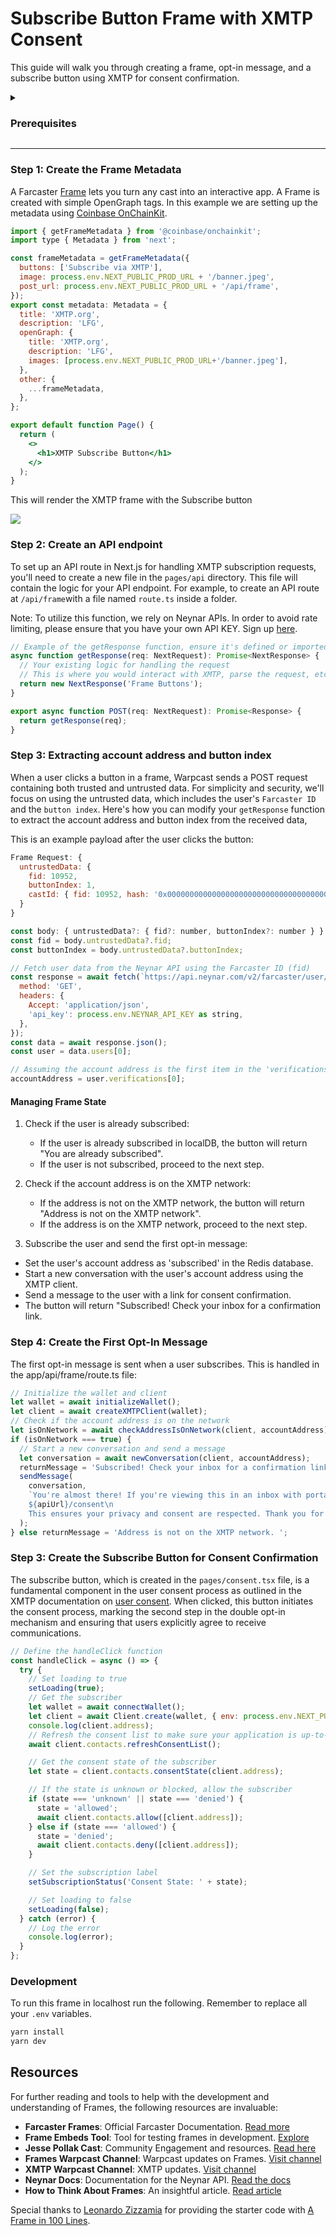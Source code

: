 # Subscribe Button Frame with XMTP Consent

This guide will walk you through creating a frame, opt-in message, and a subscribe button using XMTP for consent confirmation.

<details>
<summary><h3>Prerequisites</h3></summary>

This guide will provide you with the initial steps necessary to for setting up your environment.

#### Environment Variables

Environment variables are used to store sensitive data like API keys, private keys, and URLs. In this project, we use a .env file to store these variables. Here's what each variable in the .env file represents:

- `NEYNAR_API_KEY`: This is your API key for the Neynar service.
- `XMTP_PRIVATE_KEY`: This is your private key for the XMTP service.
- `NEXT_PUBLIC_XMTP_ENV`: This is the environment for the XMTP service. It can be either 'production' or 'development'.
- `NEXT_PUBLIC_NGROK_URL`: This is the public URL generated by Ngrok that forwards actions to your localhost.
- `NEXT_PUBLIC_PROD_URL`: This is the production URL for your application.

```bash
NEYNAR_API_KEY=neynar_api_key
XMTP_PRIVATE_KEY=your_key
NEXT_PUBLIC_XMTP_ENV=production
NEXT_PUBLIC_NGROK_URL=ngrok_url //used only for development
NEXT_PUBLIC_PROD_URL=your_url //the frame official url
```

Remember to replace the values with your actual keys and URLs. Never share your `.env` file or its contents as it contains sensitive information.

#### Debugging in local with Ngrok

To set up a localhost url that you can test with the [Frames Embeds Tool](https://warpcast.com/~/developers/embeds) you can use the service Ngrok. This will generate a public URL that forwards actions to your localhost.

1. [Sign up](ngrok.com) to Ngrok.

2. Example on macOS:

```jsx
brew install ngrok/ngrok/ngrok
ngrok authtoken <your_auth_token>
ngrok http 3000
```

#### Libraries & APIs

This project uses several libraries that are specified in the `package.json` file. Here's a brief description of each:

- `@xmtp/xmtp-js`: This is the XMTP SDK, used for interacting with the XMTP network.
- `Neynar API`: Used for retrieving the users' data associated with a Farcaster ID.
- `@coinbase/onchainkit`: This library is used for interacting with the OnChainKit API.
- `ethers`: This is a library for interacting with the Ethereum blockchain.
- `xmtp-js-server`: This is a previous version of the XMTP JS SDK that is compatible with server-side operations.

</details>

---

### Step 1: Create the Frame Metadata

A Farcaster [Frame](https://warpcast.notion.site/Farcaster-Frames-4bd47fe97dc74a42a48d3a234636d8c5) lets you turn any cast into an interactive app. A Frame is created with simple OpenGraph tags. In this example we are setting up the metadata using [Coinbase OnChainKit](https://github.com/coinbase/onchainkit).

```jsx
import { getFrameMetadata } from '@coinbase/onchainkit';
import type { Metadata } from 'next';

const frameMetadata = getFrameMetadata({
  buttons: ['Subscribe via XMTP'],
  image: process.env.NEXT_PUBLIC_PROD_URL + '/banner.jpeg',
  post_url: process.env.NEXT_PUBLIC_PROD_URL + '/api/frame',
});
export const metadata: Metadata = {
  title: 'XMTP.org',
  description: 'LFG',
  openGraph: {
    title: 'XMTP.org',
    description: 'LFG',
    images: [process.env.NEXT_PUBLIC_PROD_URL+'/banner.jpeg'],
  },
  other: {
    ...frameMetadata,
  },
};

export default function Page() {
  return (
    <>
      <h1>XMTP Subscribe Button</h1>
    </>
  );
}
```

This will render the XMTP frame with the Subscribe button

![](/public/print1.png)

### Step 2: Create an API endpoint

To set up an API route in Next.js for handling XMTP subscription requests, you'll need to create a new file in the `pages/api` directory. This file will contain the logic for your API endpoint. For example, to create an API route at `/api/frame`with a file named `route.ts` inside a folder.

Note: To utilize this function, we rely on Neynar APIs. In order to avoid rate limiting, please ensure that you have your own API KEY. Sign up [here](https://neynar.com).

```jsx
// Example of the getResponse function, ensure it's defined or imported
async function getResponse(req: NextRequest): Promise<NextResponse> {
  // Your existing logic for handling the request
  // This is where you would interact with XMTP, parse the request, etc.
  return new NextResponse('Frame Buttons');
}

export async function POST(req: NextRequest): Promise<Response> {
  return getResponse(req);
}
```

### Step 3: Extracting account address and button index

When a user clicks a button in a frame, Warpcast sends a POST request containing both trusted and untrusted data. For simplicity and security, we'll focus on using the untrusted data, which includes the user's `Farcaster ID` and the `button index`. Here's how you can modify your `getResponse` function to extract the account address and button index from the received data,

This is an example payload after the user clicks the button:

```jsx
Frame Request: {
  untrustedData: {
    fid: 10952,
    buttonIndex: 1,
    castId: { fid: 10952, hash: '0x0000000000000000000000000000000000000001' }
  }
}
```

```jsx
const body: { untrustedData?: { fid?: number, buttonIndex?: number } } = await req.json();
const fid = body.untrustedData?.fid;
const buttonIndex = body.untrustedData?.buttonIndex;

// Fetch user data from the Neynar API using the Farcaster ID (fid)
const response = await fetch(`https://api.neynar.com/v2/farcaster/user/bulk?fids=${fid}`, {
  method: 'GET',
  headers: {
    Accept: 'application/json',
    'api_key': process.env.NEYNAR_API_KEY as string,
  },
});
const data = await response.json();
const user = data.users[0];

// Assuming the account address is the first item in the 'verifications' array
accountAddress = user.verifications[0];
```

#### Managing Frame State

1. Check if the user is already subscribed:

   - If the user is already subscribed in localDB, the button will return "You are already subscribed".
   - If the user is not subscribed, proceed to the next step.

2. Check if the account address is on the XMTP network:

   - If the address is not on the XMTP network, the button will return "Address is not on the XMTP network".
   - If the address is on the XMTP network, proceed to the next step.

3. Subscribe the user and send the first opt-in message:

- Set the user's account address as 'subscribed' in the Redis database.
- Start a new conversation with the user's account address using the XMTP client.
- Send a message to the user with a link for consent confirmation.
- The button will return "Subscribed! Check your inbox for a confirmation link.

### Step 4: Create the First Opt-In Message

The first opt-in message is sent when a user subscribes. This is handled in the app/api/frame/route.ts file:

```jsx
// Initialize the wallet and client
let wallet = await initializeWallet();
let client = await createXMTPClient(wallet);
// Check if the account address is on the network
let isOnNetwork = await checkAddressIsOnNetwork(client, accountAddress);
if (isOnNetwork === true) {
  // Start a new conversation and send a message
  let conversation = await newConversation(client, accountAddress);
  returnMessage = 'Subscribed! Check your inbox for a confirmation link.';
  sendMessage(
    conversation,
    `You're almost there! If you're viewing this in an inbox with portable consent, simply click the "Accept" button below to complete your subscription and start receiving updates. If the button doesn't appear, please confirm your consent by visiting the following link:\n
    ${apiUrl}/consent\n
    This ensures your privacy and consent are respected. Thank you for joining us!`,
  );
} else returnMessage = 'Address is not on the XMTP network. ';
```

### Step 3: Create the Subscribe Button for Consent Confirmation

The subscribe button, which is created in the `pages/consent.tsx` file, is a fundamental component in the user consent process as outlined in the XMTP documentation on [user consent](https://xmtp.org/docs/build/user-consent). When clicked, this button initiates the consent process, marking the second step in the double opt-in mechanism and ensuring that users explicitly agree to receive communications.

```jsx
// Define the handleClick function
const handleClick = async () => {
  try {
    // Set loading to true
    setLoading(true);
    // Get the subscriber
    let wallet = await connectWallet();
    let client = await Client.create(wallet, { env: process.env.NEXT_PUBLIC_XMTP_ENV });
    console.log(client.address);
    // Refresh the consent list to make sure your application is up-to-date with the
    await client.contacts.refreshConsentList();

    // Get the consent state of the subscriber
    let state = client.contacts.consentState(client.address);

    // If the state is unknown or blocked, allow the subscriber
    if (state === 'unknown' || state === 'denied') {
      state = 'allowed';
      await client.contacts.allow([client.address]);
    } else if (state === 'allowed') {
      state = 'denied';
      await client.contacts.deny([client.address]);
    }

    // Set the subscription label
    setSubscriptionStatus('Consent State: ' + state);

    // Set loading to false
    setLoading(false);
  } catch (error) {
    // Log the error
    console.log(error);
  }
};
```

### Development

To run this frame in localhost run the following. Remember to replace all your `.env` variables.

```bash
yarn install
yarn dev
```

## Resources

For further reading and tools to help with the development and understanding of Frames, the following resources are invaluable:

- **Farcaster Frames**: Official Farcaster Documentation. [Read more](https://www.notion.so/xmtplabs/Frames-are-a-good-idea-9c406517c2ed4da09b2fbf6493695787)
- **Frame Embeds Tool**: Tool for testing frames in development. [Explore](https://warpcast.com/~/developers/embeds)
- **Jesse Pollak Cast**: Community Engagement and resources. [Read here](https://warpcast.com/jessepollak/0x06279b73)
- **Frames Warpcast Channel**: Warpcast updates on Frames. [Visit channel](https://warpcast.com/~/channel/frames)
- **XMTP Warpcast Channel**: XMTP updates. [Visit channel](https://warpcast.com/~/channel/xmtp)
- **Neynar Docs**: Documentation for the Neynar API. [Read the docs](https://docs.neynar.com/reference/user-bulk)
- **How to Think About Frames**: An insightful article. [Read article](https://medium.com/@decktonic/how-to-think-about-frames-07853d93a549)

Special thanks to [Leonardo Zizzamia](https://github.com/Zizzamia) for providing the starter code with [A Frame in 100 Lines](https://github.com/Zizzamia/a-frame-in-100-lines).
